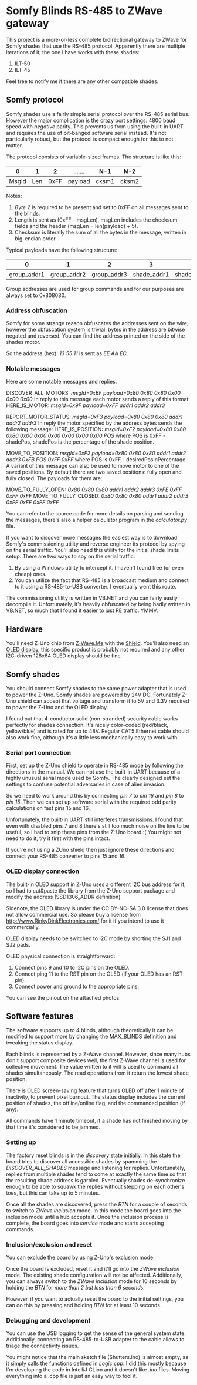 # Somfy Blinds RS-485 to ZWave gateway 

This project is a more-or-less complete bidirectional gateway to ZWave for Somfy shades that use the
RS-485 protocol. Apparently there are multiple iterations of it, the one I have works with these 
shades:

1. ILT-50
2. ILT-45

Feel free to notify me if there are any other compatible shades.

## Somfy protocol

Somfy shades use a fairly simple serial protocol over the RS-485 serial bus. However the 
major complication is the crazy port settings: 4800 baud speed with *negative* parity. This 
prevents us from using the built-in UART and requires the use of bit-banged software serial instead.
It's not particularly robust, but the protocol is compact enough for this to not matter.

The protocol consists of variable-sized frames. The structure is like this:

| 0    | 1   |  2   | ....... | N-1   | N-2   |
|------|-----|------|---------|-------|-------|
| MsgId| Len | 0xFF | payload | cksm1 | cksm2 |

Notes:
1. *Byte 2* is required to be present and set to 0xFF on all messages sent to the blinds.
2. Length is sent as (0xFF - msgLen), msgLen includes the checksum fields and the header (msgLen = len(payload) + 5).
3. Checksum is literally the sum of all the bytes in the message, written in big-endian order.

Typical payloads have the following structure:

|      0      |      1      |      2      |      3      |      4      |      5      | .... |
|-------------|-------------|-------------|-------------|-------------|-------------|------|
| group_addr1 | group_addr2 | group_addr3 | shade_addr1 | shade_addr2 | shade_addr3 | .... |

Group addresses are used for group commands and for our purposes are always set to 0x808080.

### Address obfuscation

Somfy for some strange reason obfuscates the addresses sent on the wire, however the obfuscation
system is trivial: bytes in the address are bitwise negated and reversed. You can find the address
printed on the side of the shades motor.

So the address (hex): *13 55 11* is sent as *EE AA EC*. 

### Notable messages

Here are some notable messages and replies.

DISCOVER_ALL_MOTORS: *msgId=0xBF payload=0x80 0x80 0x80 0x00 0x00 0x00*
In reply to this message each motor sends a reply of this format:
HERE_IS_MOTOR: *msgId=0x9F payload=0xFF addr1 addr2 addr3*

REPORT_MOTOR_STATUS: *msgId=0xF3 payload=0x80 0x80 0x80 addr1 addr2 addr3*
In reply the motor specified by the address bytes sends the following message:
HERE_IS_POSITION: *msgId=0xF2 payload=0x80 0x80 0x80 0x00 0x00 0x00 0x00 0x00 0x00 POS*
where POS is 0xFF - shadePos, shadePos is the percentage of the shade position.

MOVE_TO_POSITION: *msgId=0xF2 payload=0x80 0x80 0x80 addr1 addr2 addr3 0xFB POS 0xFF 0xFF*
where POS is 0xFF - desiredPosInPercentage. A variant of this message can alsp be used
to move motor to one of the saved positions. By default there are two saved positions: fully
open and fully closed. The payloads for them are:

MOVE_TO_FULLY_OPEN:   *0x80 0x80 0x80 addr1 addr2 addr3 0xFE 0xFF 0xFF 0xFF*
MOVE_TO_FULLY_CLOSED: *0x80 0x80 0x80 addr1 addr2 addr3 0xFF 0xFF 0xFF 0xFF*

You can refer to the source code for more details on parsing and sending the messages, there's
also a helper calculator program in the *calculator.py* file.

If you want to discover more messages the easiest way is to download Somfy's commissioning 
utility and reverse engineer its protocol by spying on the serial traffic. You'll also need
this utility for the initial shade limits setup. There are two ways to spy on the serial traffic:

1. By using a Windows utility to intercept it. I haven't found free (or even cheap) ones.
2. You can utilize the fact that RS-485 is a broadcast medium and connect to it using a 
RS-485-to-USB converter. I eventually went this route.

The commissioning utility is written in VB.NET and you can fairly easily decompile it. Unfortunately,
it's heavily obfuscated by being badly written in VB.NET, so much that I found it easier to just
RE traffic. YMMV. 

## Hardware

You'll need Z-Uno chip from [Z-Wave.Me](https://z-uno.z-wave.me) with the 
[Shield](https://z-uno.z-wave.me/shield). You'll also need an [OLED display](https://www.adafruit.com/product/938),
this specific product is probably not required and any other I2C-driven 128x64 OLED display should
be fine.

## Somfy shades

You should connect Somfy shades to the same power adapter that is used to power the Z-Uno.
Somfy shades are powered by 24V DC. Fortunately Z-Uno shield can accept that voltage and 
transform it to 5V and 3.3V required to power the Z-Uno and the OLED display.  

I found out that 4-conductor solid (non-stranded) security cable works perfectly for 
shades connection. It's nicely color-coded (red/black, yellow/blue) and is rated for 
up to 48V. Regular CAT5 Ethernet cable should also work fine, although it's a little less
mechanically easy to work with.

### Serial port connection

First, set up the Z-Uno shield to operate in RS-485 mode by following the directions in the
manual. We can not use the built-in UART because of a highly unusual serial mode used by Somfy.
The clearly designed set the settings to confuse potential adversaries in case of alien invasion.

So we need to work around this by connecting *pin 7* to *pin 16* and *pin 8* to *pin 15*.
Then we can set up software serial with the required odd parity calculations on 
fast pins 15 and 16.  

Unfortunately, the built-in UART still interferes transmissions. I found that even with
disabled pins 7 and 8 there's still too much noise on the line to be useful, so I had to snip
these pins from the Z-Uno board :( You might not need to do it, try it first with the pins
intact.

If you're not using a ZUno shield then just ignore these directions and connect your RS-485
converter to pins *15* and *16*.

### OLED display connection

The built-in OLED support in Z-Uno uses a different I2C bus address for it, so I had to 
cut&paste the library from the Z-Uno support package and modify the address 
(SSD1306_ADDR definition).

Sidenote, the OLED library is under the CC BY-NC-SA 3.0 license that does not allow commercial
use. So please buy a license from http://www.RinkyDinkElectronics.com/ for it if you intend
to use it commercially.

OLED display needs to be switched to I2C mode by shorting the SJ1 and SJ2 pads.

OLED physical connection is straightforward:
1. Connect pins 9 and 10 to I2C pins on the OLED.
2. Connect ping 11 to the RST pin on the OLED (if your OLED has an RST pin).
3. Connect power and ground to the appropriate pins.

You can see the pinout on the attached photos.

## Software features

The software supports up to 4 blinds, although theoretically it can be modified to support more
by changing the MAX_BLINDS definition and tweaking the status display.

Each blinds is represented by a Z-Wave channel. However, since many hubs don't support composite
devices well, the first Z-Wave channel is used for collective movement. The value written to it
will is used to command all shades simultaneously. The read operations from it return the lowest
shade position. 

There is OLED screen-saving feature that turns OLED off after 1 minute of inactivity, to prevent
pixel burnout. The status display includes the current position of shades, the offline/online flag,
and the commanded position (if any).

All commands have 1 minute timeout, if a shade has not finished moving by that time it's considered
to be jammed.

### Setting up

The factory reset blinds is in the *discovery* state initially. In this state the board tries
to discover all accessible shades by spamming the *DISCOVER_ALL_SHADES* message and listening for
replies. Unfortunately, replies from multiple shades tend to come at exactly the same time 
so that the resulting shade address is garbled. Eventually shades de-synchronize enough to be
able to squawk the replies without stepping on each other's toes, but this can take up to 5 
minutes.

Once all the shades are discovered, press the *BTN* for a couple of seconds to switch to 
*ZWave inclusion* mode. In this mode the board goes into the inclusion mode until a hub accepts
it. Once the inclusion process is complete, the board goes into *service* mode and starts
accepting commands.

### Inclusion/exclusion and reset

You can exclude the board by using Z-Uno's exclusion mode:

Once the board is excluded, reset it and it'll go into the *ZWave inclusion* mode. The existing
shade configuration will not be affected. Additionally, you can always switch to the 
*ZWave inclusion* mode for 10 seconds by holding the *BTN* for *more than 2 but less than 6 seconds*.

However, if you want to actually reset the board to the initial settings, you can do 
this by pressing and holding *BTN* for at least 10 seconds. 

### Debugging and development

You can use the USB logging to get the sense of the general system state. Additionally, connecting
an RS-485-to-USB adapter to the cable allows to triage the connectivity issues.

You might notice that the main sketch file (Shutters.ino) is almost empty, as it simply calls the
functions defined in *Logic.cpp*. I did this mostly because I'm developing the code in 
IntelliJ CLion and it doesn't like *.ino* files. Moving everything into a .cpp file is just an
easy way to fool it.
